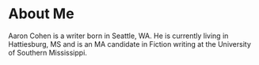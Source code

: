 About Me
========

Aaron Cohen is a writer born in Seattle, WA. He is currently living in Hattiesburg, MS and is an MA candidate in Fiction writing at the University of Southern Mississippi.
